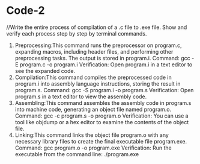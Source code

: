 # Code-2

//Write the entire process of compilation of a .c file to .exe file. Show and verify each process step by step by terminal commands.

1. Preprocessing:This command runs the preprocessor on program.c, expanding macros, including header files, and performing other preprocessing tasks. The output is stored in program.i.
Command: gcc -E program.c -o program.i
Verification: Open program.i in a text editor to see the expanded code.
2. Compilation:This command compiles the preprocessed code in program.i into assembly language instructions, storing the result in program.s.
Command: gcc -S program.i -o program.s
Verification: Open program.s in a text editor to view the assembly code.
3. Assembling:This command assembles the assembly code in program.s into machine code, generating an object file named program.o.
Command: gcc -c program.s -o program.o
Verification: You can use a tool like objdump or a hex editor to examine the contents of the object file.
4. Linking:This command links the object file program.o with any necessary library files to create the final executable file program.exe.
Command: gcc program.o -o program.exe
Verification: Run the executable from the command line: ./program.exe
